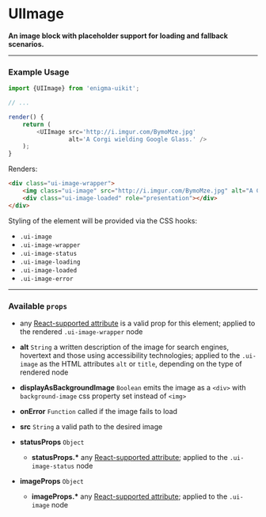 # UIImage
__An image block with placeholder support for loading and fallback scenarios.__

---

### Example Usage

```js
import {UIImage} from 'enigma-uikit';

// ...

render() {
    return (
        <UIImage src='http://i.imgur.com/BymoMze.jpg'
                 alt='A Corgi wielding Google Glass.' />
    );
}
```

Renders:

```html
<div class="ui-image-wrapper">
    <img class="ui-image" src="http://i.imgur.com/BymoMze.jpg" alt="A Corgi wielding Google Glass." />
    <div class="ui-image-loaded" role="presentation"></div>
</div>
```

Styling of the element will be provided via the CSS hooks:

- `.ui-image`
- `.ui-image-wrapper`
- `.ui-image-status`
- `.ui-image-loading`
- `.ui-image-loaded`
- `.ui-image-error`

---

### Available `props`

- any [React-supported attribute](https://facebook.github.io/react/docs/tags-and-attributes.html#html-attributes) is a valid prop for this element; applied to the rendered `.ui-image-wrapper` node

- __alt__ `String`
  a written description of the image for search engines, hovertext and those using accessibility technologies; applied to the `.ui-image` as the HTML attributes `alt` or `title`, depending on the type of rendered node

- __displayAsBackgroundImage__ `Boolean`
  emits the image as a `<div>` with `background-image` css property set instead of `<img>`

- __onError__ `Function`
  called if the image fails to load

- __src__ `String`
  a valid path to the desired image

- __statusProps__ `Object`
    - __statusProps.*__
      any [React-supported attribute](https://facebook.github.io/react/docs/tags-and-attributes.html#html-attributes); applied to the `.ui-image-status` node

- __imageProps__ `Object`
    - __imageProps.*__
      any [React-supported attribute](https://facebook.github.io/react/docs/tags-and-attributes.html#html-attributes); applied to the `.ui-image` node
